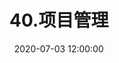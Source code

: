 ---
pageComponent: 
  name: Catalogue
  data: 
    key: 40.项目管理
    description: 项目管理
title: 40.项目管理
date: 2020-07-03 12:00:00
permalink: /catalog/40
sidebar: false
article: false
comment: false
editLink: false
---